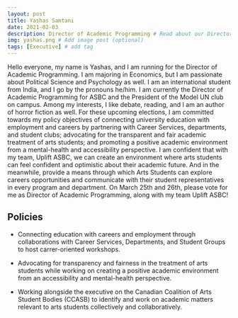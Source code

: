```yaml
---
layout: post
title: Yashas Samtani
date: 2021-02-03
description: Director of Academic Programming # Read about our Director of Academic Programming and his policies
img: yashas.png # Add image post (optional)
tags: [Executive] # add tag
---
```


Hello everyone, my name is Yashas, and I am running for the Director of Academic Programming. I am majoring in Economics, but I am passionate about Political Science and Psychology as well. I am an international student from India, and I go by the pronouns he/him. I am currently the Director of Academic Programming for ASBC and the President of the Model UN club on campus. Among my interests, I like debate, reading, and I am an author of horror fiction as well. For these upcoming elections, I am committed towards my policy objectives of connecting university education with employment and careers by partnering with Career Services, departments, and student clubs; advocating for the transparent and fair academic treatment of arts students; and promoting a positive academic environment from a mental-health and accessibility perspective. I am confident that with my team, Uplift ASBC, we can create an environment where arts students can feel confident and optimistic about their academic future. And in the meanwhile, provide a means through which Arts Students can explore careers opportunities and communicate with their student representatives in every program and department. On March 25th and 26th, please vote for me as Director of Academic Programming, along with my team Uplift ASBC!

## Policies

- Connecting education with careers and employment through collaborations with Career Services, Departments, and Student Groups to host carrer-oriented workshops.

- Advocating for transparency and fairness in the treatment of arts students while working on creating a positive academic environment from an accessibility and mental-health perspective.

- Working alongside the executive on the Canadian Coalition of Arts Student Bodies (CCASB) to identify and work on academic matters relevant to arts students collectively and collaboratively.

